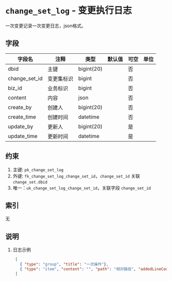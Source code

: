 # `change_set_log` - 变更执行日志

一次变更记录一次变更日志，json格式。

## 字段

| 字段名        | 注释       | 类型       | 默认值 | 可空 | 单位 |
| ------------- | ---------- | ---------- | ------ | ---- | ---- |
| dbid          | 主键       | bigint(20) |        | 否   |      |
| change_set_id | 变更集标识 | bigint     |        | 否   |      |
| biz_id        | 业务标识   | bigint     |        | 否   |      |
| content       | 内容       | json       |        | 否   |      |
| create_by     | 创建人     | bigint(20) |        | 否   |      |
| create_time   | 创建时间   | datetime   |        | 否   |      |
| update_by     | 更新人     | bigint(20) |        | 是   |      |
| update_time   | 更新时间   | datetime   |        | 是   |      |

## 约束

1. 主键: `pk_change_set_log`
2. 外键: `fk_change_set_log_change_set_id`，`change_set_id` 关联 `change_set.dbid`
3. 唯一：`uk_change_set_log_change_set_id`，关联字段 `change_set_id`

## 索引

无

## 说明

1. 日志示例
   ```json
    [
      { "type": "group", "title": "一次操作"},
      { "type": "item", "content": "", "path": "相对路径", "addedLineCount": 0, "removedLineCount": 0}
    ]
   ```